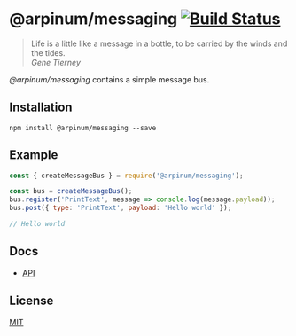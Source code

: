 # @arpinum/messaging [![Build Status](https://travis-ci.org/arpinum-oss/js-messaging.svg?branch=master)](https://travis-ci.org/arpinum-oss/js-messaging)

> Life is a little like a message in a bottle, to be carried by the winds and the tides.  
> <cite>Gene Tierney</cite>

_@arpinum/messaging_ contains a simple message bus.

## Installation

```
npm install @arpinum/messaging --save
```

## Example

```javascript
const { createMessageBus } = require('@arpinum/messaging');

const bus = createMessageBus();
bus.register('PrintText', message => console.log(message.payload));
bus.post({ type: 'PrintText', payload: 'Hello world' });

// Hello world
```

## Docs

* [API](docs/api.md)

## License

[MIT](LICENSE)
